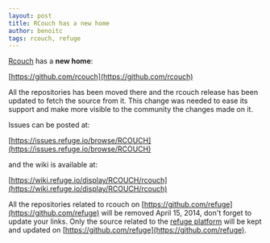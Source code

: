```yaml
---
layout: post
title: RCouch has a new home
author: benoitc
tags: rcouch, refuge
---
```


[Rcouch](http://rcouch.org) has a **new home**:

[https://github.com/rcouch](https://github.com/rcouch)

All the repositories has been moved there and the rcouch release has
been updated to fetch the source from it. This change was needed to
ease its support and make more visible to the community the changes
made on it. 

Issues can be posted at:

[https://issues.refuge.io/browse/RCOUCH](https://issues.refuge.io/browse/RCOUCH)

and the wiki is available at:

[https://wiki.refuge.io/display/RCOUCH/rcouch](https://wiki.refuge.io/display/RCOUCH/rcouch)

All the repositories related to rcouch on
[https://github.com/refuge](https://github.com/refuge) will
be removed April 15, 2014, don't forget to update your links. Only the
source related to the [refuge platform](http://refuge.io/learnmore/)
will be kept and updated on [https://github.com/refuge](https://github.com/refuge).
